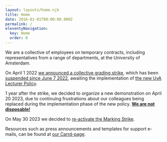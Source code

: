 ```yaml
---
layout: layouts/home.njk
title: Home
date: 2016-01-01T00:00:00.000Z
permalink: /
eleventyNavigation:
  key: Home
  order: 0
---
```

We are a collective of employees on temporary contracts, including representatives from a range of departments, at the University of Amsterdam.

On April 1 2022 [we announced a collective grading strike](/strike/), which has been [suspended since June 7 2022](https://casual-uva.nl/posts/casual-uva-to-suspend-strike-and-monitor-implementation/), awaiting the implementation of [the new UvA Lecturer Policy](https://www.uva.nl/en/content/news/news/2022/04/new-uva-lecturer-policy.html).

1 year after the strike, we decided to organize a new demonstration on April 20 2023, due to continuing frustrations about our colleagues being replaced during the implementation phase of the new policy. **[We are not disposable!](https://casual-uva.nl/demo/)**

On May 30 2023 we decided to [re-activate the Marking Strike](https://casual-uva.nl/posts/casual-uva-re-activates-marking-strike/).

Resources such as press announcements and templates for support e-mails, can be found at [our Carrd-page](https://casualuva.carrd.co/).